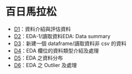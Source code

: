 # 百日馬拉松
+   <a href="https://github.com/kristenchan/2nd-ML100Days/blob/master/homework/Day_001_HW.ipynb">D1</a>：資料介紹與評估資料
+   <a href="https://github.com/kristenchan/2nd-ML100Days/blob/master/homework/Day_002_HW.ipynb">D2</a>：EDA-1/讀取資料EDA: Data summary
+   <a href="https://github.com/kristenchan/2nd-ML100Days/blob/master/homework/Day_003_HW.ipynb">D3</a>：新建一個 dataframe/讀取資料非 csv 的資料
+   <a href="https://github.com/kristenchan/2nd-ML100Days/blob/master/homework/Day_004_HW.ipynb">D4</a>：EDA 欄位的資料類型介紹及處理
+   <a href="https://github.com/kristenchan/2nd-ML100Days/blob/master/homework/Day_005_HW.ipynb">D5</a>：EDA 之資料分布
+   <a href="https://github.com/kristenchan/2nd-ML100Days/blob/master/homework/Day_006_HW.ipynb">D6</a>：EDA 之 Outlier 及處理